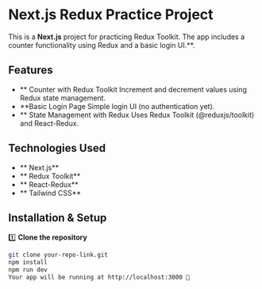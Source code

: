 # Next.js Redux Practice Project  

This is a **Next.js** project for practicing Redux Toolkit. The app includes a counter functionality using Redux and a basic login UI.**.

## Features  
- ** Counter with Redux Toolkit
Increment and decrement values using Redux state management.
- **Basic Login Page
Simple login UI (no authentication yet).
- ** State Management with Redux
Uses Redux Toolkit (@reduxjs/toolkit) and React-Redux.

## Technologies Used  
- ** Next.js**  
- ** Redux Toolkit**  
- ** React-Redux**  
- ** Tailwind CSS** 

## Installation & Setup  

1️⃣ **Clone the repository**  
```bash
git clone your-repo-link.git
npm install
npm run dev
Your app will be running at http://localhost:3000 🚀
